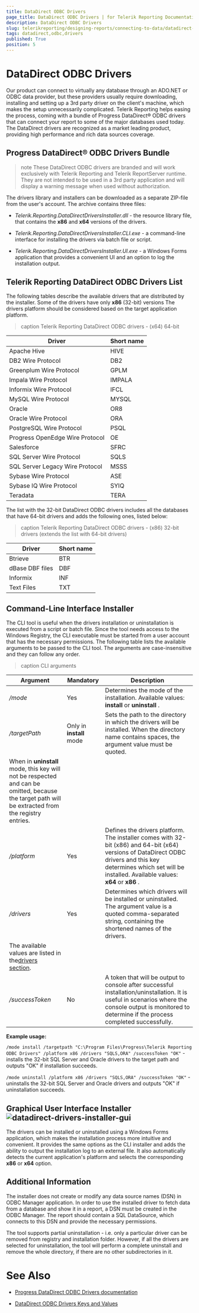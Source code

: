 ```yaml
---
title: DataDirect ODBC Drivers
page_title: DataDirect ODBC Drivers | for Telerik Reporting Documentation
description: DataDirect ODBC Drivers
slug: telerikreporting/designing-reports/connecting-to-data/datadirect-odbc-drivers
tags: datadirect,odbc,drivers
published: True
position: 5
---
```


# DataDirect ODBC Drivers



Our product can connect to virtually any database through an ADO.NET or ODBC data provider, but these providers usually require downloading, installing and setting up a 3rd party driver
        on the client's machine, which makes the setup unnecessarily complicated. Telerik Reporting helps easing the process, coming with a bundle of Progress DataDirect® ODBC drivers that can
        connect your report to some of the major databases used today. The DataDirect drivers are recognized as a market leading product, providing high performance and rich data sources coverage.
      

## Progress DataDirect® ODBC Drivers Bundle

>note These DataDirect ODBC drivers are branded and will work exclusively with Telerik Reporting and Telerik ReportServer runtime. They are not intended to be used in a
            3rd party application and will display a warning message when used without authorization.
>


The drivers library and installers can be downloaded as a separate ZIP-file from the user's account. The archive contains three files:

* *Telerik.Reporting.DataDirectDriversInstaller.dll* - the resource library file, that contains the __x86__ and
              __x64__ versions of the drivers.
            

* *Telerik.Reporting.DataDirectDriversInstaller.CLI.exe* - a command-line interface for installing the drivers via batch file or script.
            

* *Telerik.Reporting.DataDirectDriversInstaller.UI.exe* - a Windows Forms application that provides a convenient UI and an option to log the installation output.
            

## Telerik Reporting DataDirect ODBC Drivers List

The following tables describe the available drivers that are distributed by the installer. Some of the drivers have only __x86__ (32-bit) versions
          The drivers platform should be considered based on the target application platform.
        


>caption Telerik Reporting DataDirect ODBC drivers - (x64) 64-bit

| Driver | Short name |
| ------ | ------ |
|Apache Hive|HIVE|
|DB2 Wire Protocol|DB2|
|Greenplum Wire Protocol|GPLM|
|Impala Wire Protocol|IMPALA|
|Informix Wire Protocol|IFCL|
|MySQL Wire Protocol|MYSQL|
|Oracle|OR8|
|Oracle Wire Protocol|ORA|
|PostgreSQL Wire Protocol|PSQL|
|Progress OpenEdge Wire Protocol|OE|
|Salesforce|SFRC|
|SQL Server Wire Protocol|SQLS|
|SQL Server Legacy Wire Protocol|MSSS|
|Sybase Wire Protocol|ASE|
|Sybase IQ Wire Protocol|SYIQ|
|Teradata|TERA|

The list with the 32-bit DataDirect ODBC drivers includes all the databases that have 64-bit drivers and adds the following ones, listed below:
        


>caption Telerik Reporting DataDirect ODBC drivers - (x86) 32-bit drivers (extends the list with 64-bit drivers)

| Driver | Short name |
| ------ | ------ |
|Btrieve|BTR|
|dBase DBF files|DBF|
|Informix|INF|
|Text Files|TXT|

## Command-Line Interface Installer

The CLI tool is useful when the drivers installation or uninstallation is executed from a script or batch file. Since the tool needs access to the Windows Registry,
          the CLI executable must be started from a user account that has the necessary permissions. The following table lists the available arguments to be passed to the CLI tool.
          The arguments are case-insensitive and they can follow any order.
        


>caption CLI arguments

| Argument | Mandatory | Description |
| ------ | ------ | ------ |
| */mode* |Yes|Determines the mode of the installation. Available values: __install__ or __uninstall__ .|
| */targetPath* |Only in __install__ mode|Sets the path to the directory in which the drivers will be installed. When the directory name contains spaces, the argument value must be quoted.
                When in __uninstall__ mode, this key will not be respected and can be omitted, because the target path will be extracted from the registry entries.|
| */platform* |Yes|Defines the drivers platform. The installer comes with 32-bit (x86) and 64-bit (x64) versions of DataDirect ODBC drivers and this key determines which set will be installed. Available values: __x64__ or __x86__ .|
| */drivers* |Yes|Determines which drivers will be installed or uninstalled. The argument value is a quoted comma-separated string, containing the shortened names of the drivers.
                The available values are listed in the[drivers section](0312e83c-2e17-4261-803b-befcefe88c5b#telerik-reporting-datadirect-odbc-drivers-list).|
| */successToken* |No|A token that will be output to console after successful installation/uninstallation. It is useful in scenarios where the console output is monitored to determine if the process completed successfully.|

__Example usage:__

`
            /mode install /targetpath "C:\Program Files\Progress\Telerik Reporting ODBC Drivers" /platform x86 /drivers "SQLS,ORA" /successToken "OK"
          ` - installs the 32-bit  SQL Server and Oracle drivers to the target path and outputs "OK" if installation succeeds.
        

`
            /mode uninstall /platform x86 /drivers "SQLS,ORA" /successToken "OK"
          ` - uninstalls the 32-bit  SQL Server and Oracle drivers and outputs "OK" if uninstallation succeeds.
        

## Graphical User Interface Installer![datadirect-drivers-installer-gui](images/DataSources/datadirect-drivers-installer-gui.png)

The drivers can be installed or uninstalled using a Windows Forms application, which makes the installation process more intuitive and convenient.
          It provides the same options as the CLI installer and adds the ability to output the installation log to an external file.
          It also automatically detects the current application's platform and selects the corresponding __x86__ or __x64__ option.
        

## Additional Information

The installer does not create or modify any data source names (DSN) in ODBC Manager application. In order to use the installed driver to fetch data from a database and
          show it in a report, a DSN must be created in the ODBC Manager. The report should contain a SQL DataSource, which connects to this DSN and provide the necessary permissions.
        

The tool supports partial uninstallation - i.e. only a particular driver can be removed from registry and installation folder. 
          However, if all the drivers are selected for uninstallation, the tool will perform a complete uninstall and remove the whole directory, if there are no other 
          subdirectories in it.
        

# See Also

 * [Progress DataDirect ODBC Drivers documentation](http://media.datadirect.com/download/docs/odbc/allodbc/)

 * [DataDirect ODBC Drivers Keys and Values](http://media.datadirect.com/download/docs/odbc/distgde/help.html#page/distguide%2Fkeys-and-values.html%23)

